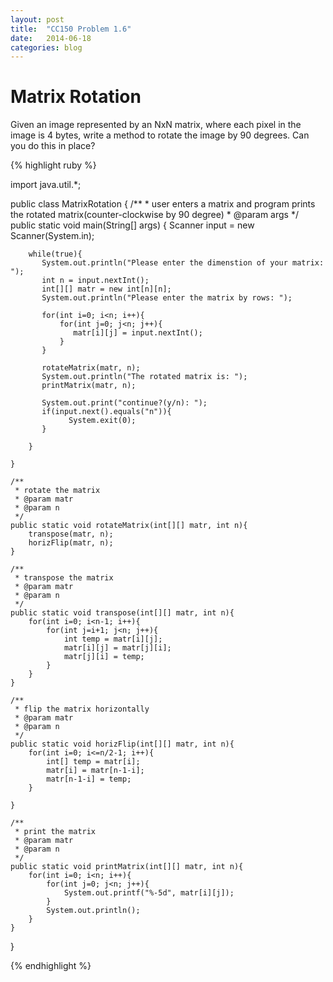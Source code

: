 ```yaml
---
layout: post
title:  "CC150 Problem 1.6"
date:   2014-06-18
categories: blog
---
```


# Matrix Rotation


Given an image represented by an NxN matrix, where each pixel in the image is 4 bytes, write a method to rotate the image by 90 degrees. Can you do this in place?





{% highlight ruby %}

import java.util.*;

public class MatrixRotation {
    /**
     * user enters a matrix and program prints the rotated matrix(counter-clockwise by 90 degree)
     * @param args
     */
	public static void main(String[] args) {
		Scanner input = new Scanner(System.in);
	
		while(true){
		   System.out.println("Please enter the dimenstion of your matrix: ");
		   int n = input.nextInt();
		   int[][] matr = new int[n][n];
		   System.out.println("Please enter the matrix by rows: ");
		   
		   for(int i=0; i<n; i++){
			   for(int j=0; j<n; j++){
				  matr[i][j] = input.nextInt();
			   }
	       }
		   
		   rotateMatrix(matr, n);
		   System.out.println("The rotated matrix is: ");
		   printMatrix(matr, n);
		   
		   System.out.print("continue?(y/n): ");
		   if(input.next().equals("n")){
			     System.exit(0);
		   }
	
		}

	}
	
	/**
	 * rotate the matrix
	 * @param matr
	 * @param n
	 */
	public static void rotateMatrix(int[][] matr, int n){
		transpose(matr, n);
		horizFlip(matr, n);
	}
	
	/**
	 * transpose the matrix
	 * @param matr
	 * @param n
	 */
	public static void transpose(int[][] matr, int n){
		for(int i=0; i<n-1; i++){
			for(int j=i+1; j<n; j++){
				int temp = matr[i][j];
				matr[i][j] = matr[j][i];
				matr[j][i] = temp;
			}
		}
	}
	
	/**
	 * flip the matrix horizontally
	 * @param matr
	 * @param n
	 */
	public static void horizFlip(int[][] matr, int n){
		for(int i=0; i<=n/2-1; i++){
			int[] temp = matr[i];
			matr[i] = matr[n-1-i];
			matr[n-1-i] = temp;
		}
	
	}
	
	/**
	 * print the matrix
	 * @param matr
	 * @param n
	 */
	public static void printMatrix(int[][] matr, int n){
		for(int i=0; i<n; i++){
			for(int j=0; j<n; j++){
				System.out.printf("%-5d", matr[i][j]);
			}
			System.out.println();
		}
	}

}


{% endhighlight %}

